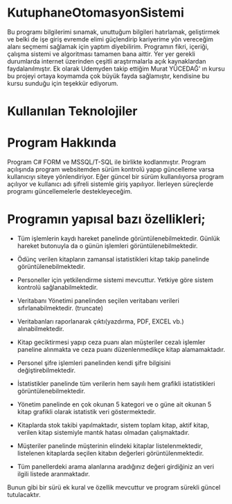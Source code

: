 # KutuphaneOtomasyonSistemi

Bu programı bilgilerimi sınamak, unuttuğum bilgileri hatırlamak, geliştirmek ve belki de işe giriş evremde elimi güçlendirip kariyerime yön vereceğim alanı seçmemi sağlamak için yaptım diyebilirim. Programın fikri, içeriği, çalışma sistemi ve algoritması tamamen bana aittir. Yer yer gerekli durumlarda internet üzerinden çeşitli araştırmalarla açık kaynaklardan faydalanılmıştır. Ek olarak Udemyden takip ettiğim Murat YÜCEDAĞ' ın kursu bu projeyi ortaya koymamda çok büyük fayda sağlamıştır, kendisine bu kursu sunduğu için teşekkür ediyorum. 

# Kullanılan Teknolojiler


# Program Hakkında

Program C# FORM ve MSSQL/T-SQL ile birlikte kodlanmıştır. Program açılışında program websitemden sürüm kontrolü yapıp güncelleme varsa kullanıcıyı siteye yönlendiriyor. Eğer güncel bir sürüm kullanılıyorsa program açılıyor ve kullanıcı adı şifreli sistemle giriş yapılıyor. İlerleyen süreçlerde programı güncellemelerle destekleyeceğim. 

# Programın yapısal bazı özellikleri;

* Tüm işlemlerin kaydı hareket panelinde görüntülenebilmektedir. Günlük hareket butonuyla da o günün işlemleri görüntülenebilmektedir.

* Ödünç verilen kitapların zamansal istatistikleri kitap takip panelinde görüntülenebilmektedir.

* Personeller için yetkilendirme sistemi mevcuttur. Yetkiye göre sistem kontrolü sağlanabilmektedir.

* Veritabanı Yönetimi panelinden seçilen veritabanı verileri sıfırlanabilmektedir. (truncate)

* Veritabanları raporlanarak çıktı(yazdırma, PDF, EXCEL vb.) alınabilmektedir.

* Kitap geciktirmesi yapıp ceza puanı alan müşteriler cezalı işlemler paneline alınmakta ve ceza puanı düzenlenmedikçe kitap alamamaktadır.

* Personel şifre işlemleri panelinden kendi şifre bilgisini değiştirebilmektedir.

* İstatistikler panelinde tüm verilerin hem sayılı hem grafikli istatistikleri görüntülenebilmektedir.

* Yönetim panelinde en çok okunan 5 kategori ve o güne ait okunan 5 kitap grafikli olarak istatistik veri göstermektedir.

* Kitaplarda stok takibi yapılmaktadır, sistem toplam kitap, aktif kitap, verilen kitap sistemiyle mantık hatası olmadan çalışmaktadır.

* Müşteriler panelinde müşterinin elindeki kitaplar listelenmektedir, listelenen kitaplarda seçilen kitabın değerleri görüntülenmektedir.

* Tüm panellerdeki arama alanlarına aradığınız değeri girdiğiniz an veri ilgili listede aranmaktadır.

Bunun gibi bir sürü ek kural ve özellik mevcuttur ve program sürekli güncel tutulacaktır.